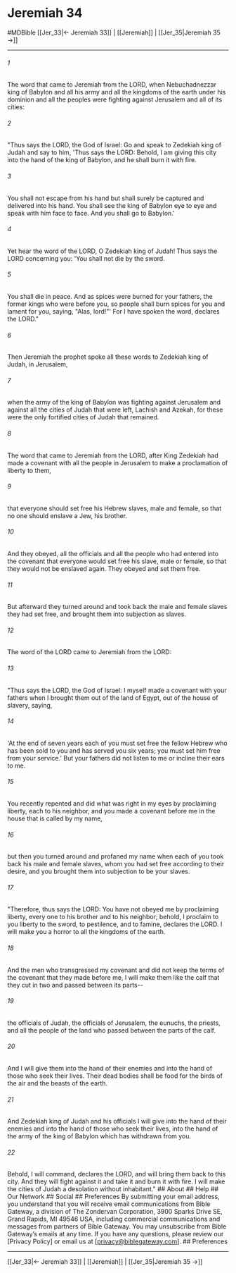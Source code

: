 # Jeremiah 34
#MDBible
[[Jer_33|← Jeremiah 33]] | [[Jeremiah]] | [[Jer_35|Jeremiah 35 →]]

***






###### 1 


The word that came to Jeremiah from the LORD, when Nebuchadnezzar king of Babylon and all his army and all the kingdoms of the earth under his dominion and all the peoples were fighting against Jerusalem and all of its cities: 





###### 2 


"Thus says the LORD, the God of Israel: Go and speak to Zedekiah king of Judah and say to him, 'Thus says the LORD: Behold, I am giving this city into the hand of the king of Babylon, and he shall burn it with fire. 





###### 3 


You shall not escape from his hand but shall surely be captured and delivered into his hand. You shall see the king of Babylon eye to eye and speak with him face to face. And you shall go to Babylon.' 





###### 4 


Yet hear the word of the LORD, O Zedekiah king of Judah! Thus says the LORD concerning you: 'You shall not die by the sword. 





###### 5 


You shall die in peace. And as spices were burned for your fathers, the former kings who were before you, so people shall burn spices for you and lament for you, saying, "Alas, lord!"' For I have spoken the word, declares the LORD." 





###### 6 


Then Jeremiah the prophet spoke all these words to Zedekiah king of Judah, in Jerusalem, 





###### 7 


when the army of the king of Babylon was fighting against Jerusalem and against all the cities of Judah that were left, Lachish and Azekah, for these were the only fortified cities of Judah that remained. 





###### 8 


The word that came to Jeremiah from the LORD, after King Zedekiah had made a covenant with all the people in Jerusalem to make a proclamation of liberty to them, 





###### 9 


that everyone should set free his Hebrew slaves, male and female, so that no one should enslave a Jew, his brother. 





###### 10 


And they obeyed, all the officials and all the people who had entered into the covenant that everyone would set free his slave, male or female, so that they would not be enslaved again. They obeyed and set them free. 





###### 11 


But afterward they turned around and took back the male and female slaves they had set free, and brought them into subjection as slaves. 





###### 12 


The word of the LORD came to Jeremiah from the LORD: 





###### 13 


"Thus says the LORD, the God of Israel: I myself made a covenant with your fathers when I brought them out of the land of Egypt, out of the house of slavery, saying, 





###### 14 


'At the end of seven years each of you must set free the fellow Hebrew who has been sold to you and has served you six years; you must set him free from your service.' But your fathers did not listen to me or incline their ears to me. 





###### 15 


You recently repented and did what was right in my eyes by proclaiming liberty, each to his neighbor, and you made a covenant before me in the house that is called by my name, 





###### 16 


but then you turned around and profaned my name when each of you took back his male and female slaves, whom you had set free according to their desire, and you brought them into subjection to be your slaves. 





###### 17 


"Therefore, thus says the LORD: You have not obeyed me by proclaiming liberty, every one to his brother and to his neighbor; behold, I proclaim to you liberty to the sword, to pestilence, and to famine, declares the LORD. I will make you a horror to all the kingdoms of the earth. 





###### 18 


And the men who transgressed my covenant and did not keep the terms of the covenant that they made before me, I will make them like the calf that they cut in two and passed between its parts-- 





###### 19 


the officials of Judah, the officials of Jerusalem, the eunuchs, the priests, and all the people of the land who passed between the parts of the calf. 





###### 20 


And I will give them into the hand of their enemies and into the hand of those who seek their lives. Their dead bodies shall be food for the birds of the air and the beasts of the earth. 





###### 21 


And Zedekiah king of Judah and his officials I will give into the hand of their enemies and into the hand of those who seek their lives, into the hand of the army of the king of Babylon which has withdrawn from you. 





###### 22 


Behold, I will command, declares the LORD, and will bring them back to this city. And they will fight against it and take it and burn it with fire. I will make the cities of Judah a desolation without inhabitant." ## About ## Help ## Our Network ## Social ## Preferences By submitting your email address, you understand that you will receive email communications from Bible Gateway, a division of The Zondervan Corporation, 3900 Sparks Drive SE, Grand Rapids, MI 49546 USA, including commercial communications and messages from partners of Bible Gateway. You may unsubscribe from Bible Gateway&rsquo;s emails at any time. If you have any questions, please review our [Privacy Policy] or email us at [privacy@biblegateway.com]. ## Preferences

***

[[Jer_33|← Jeremiah 33]] | [[Jeremiah]] | [[Jer_35|Jeremiah 35 →]]
